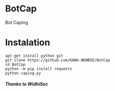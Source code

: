 # BotCap
Bot Caping
# Instalation
```
apt-get install python git
git clone https://github.com/KANG-NEWBIE/BotCap
cd BotCap
python -m pip install requests
python caping.py
```
<h4>
  <i>Thanks to WidhiSec</i>
</h4>
